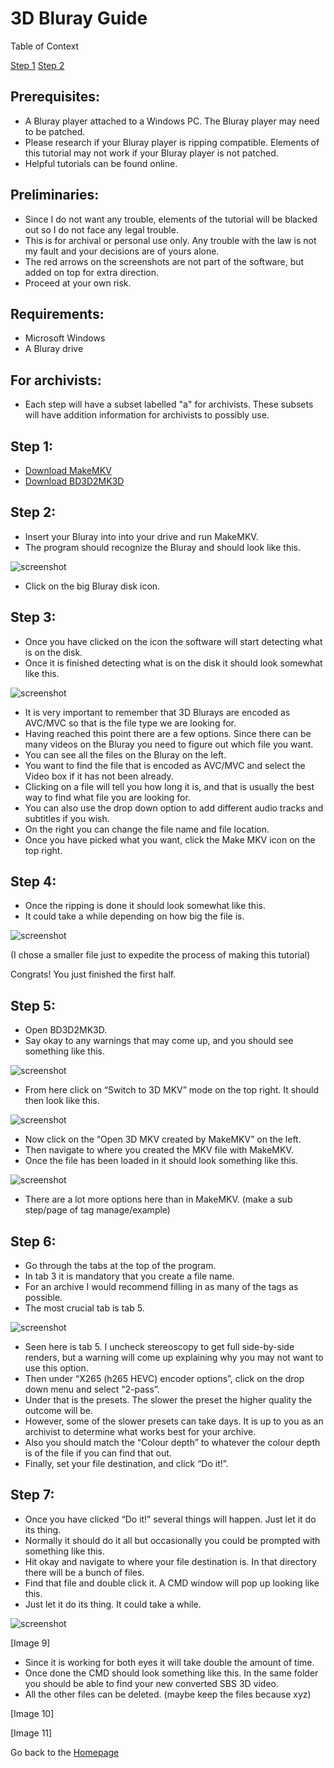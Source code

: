 # 3D Bluray Guide

Table of Context

[Step 1](https://github.com/The-Sundance-Kid/3D-isnt-Dead-Test/blob/main/Guide.md#step-1)  [Step 2](https://github.com/The-Sundance-Kid/3D-isnt-Dead-Test/blob/main/Guide.md#step-2)

## Prerequisites:

* A Bluray player attached to a Windows PC. The Bluray player may need to be patched.
* Please research if your Bluray player is ripping compatible. Elements of this tutorial may not work if your Bluray player is not patched. 
* Helpful tutorials can be found online.

## Preliminaries:

* Since I do not want any trouble, elements of the tutorial will be blacked out so I do not face any legal trouble. 
* This is for archival or personal use only. Any trouble with the law is not my fault and your decisions are of yours alone.
* The red arrows on the screenshots are not part of the software, but added on top for extra direction.
* Proceed at your own risk.

## Requirements:
* Microsoft Windows
* A Bluray drive

## For archivists:
* Each step will have a subset labelled "a" for archivists. These subsets will have addition information for archivists to possibly use.

## Step 1:

* [Download MakeMKV](https://www.makemkv.com/download/Setup_MakeMKV_v1.17.8.exe)
* [Download BD3D2MK3D](https://www.videohelp.com/download/BD3D2MK3D.7z?r=CmFGdbFKDb) 

## Step 2:

* Insert your Bluray into into your drive and run MakeMKV. 
* The program should recognize the Bluray and should look like this. 

![screenshot](Image_1.png)

* Click on the big Bluray disk icon. 

## Step 3:

* Once you have clicked on the icon the software will start detecting what is on the disk. 
* Once it is finished detecting what is on the disk it should look somewhat like this. 

![screenshot](Image_2.png)

* It is very important to remember that 3D Blurays are encoded as AVC/MVC so that is the file type we are looking for. 
* Having reached this point there are a few options. Since there can be many videos on the Bluray you need to figure out which file you want. 
* You can see all the files on the Bluray on the left. 
* You want to find the file that is encoded as AVC/MVC and select the Video box if it has not been already. 
* Clicking on a file will tell you how long it is, and that is usually the best way to find what file you are looking for. 
* You can also use the drop down option to add different audio tracks and subtitles if you wish. 
* On the right you can change the file name and file location. 
* Once you have picked what you want, click the Make MKV icon on the top right. 

## Step 4:

* Once the ripping is done it should look somewhat like this. 
* It could take a while depending on how big the file is. 

![screenshot](Image_3.png)

(I chose a smaller file just to expedite the process of making this tutorial)

Congrats!
You just finished the first half. 

## Step 5:

* Open BD3D2MK3D. 
* Say okay to any warnings that may come up, and you should see something like this. 

![screenshot](Image_4.png)

* From here click on “Switch to 3D MKV” mode on the top right. It should then look like this. 

![screenshot](Image_5.png)

* Now click on the “Open 3D MKV created by MakeMKV” on the left. 
* Then navigate to where you created the MKV file with MakeMKV. 
* Once the file has been loaded in it should look something like this. 

![screenshot](Image_6.png)

* There are a lot more options here than in MakeMKV. 
(make a sub step/page of tag manage/example)

## Step 6:

* Go through the tabs at the top of the program. 
* In tab 3 it is mandatory that you create a file name. 
* For an archive I would recommend filling in as many of the tags as possible. 
* The most crucial tab is tab 5. 

![screenshot](Image_7.png)

* Seen here is tab 5. I uncheck stereoscopy to get full side-by-side renders, but a warning will come up explaining why you may not want to use this option. 
* Then under “X265 (h265 HEVC) encoder options”, click on the drop down menu and select “2-pass”. 
* Under that is the presets. The slower the preset the higher quality the outcome will be. 
* However, some of the slower presets can take days. It is up to you as an archivist to determine what works best for your archive. 
* Also you should match the “Colour depth” to whatever the colour depth is of the file if you can find that out. 
* Finally, set your file destination, and click “Do it!”. 

## Step 7:

* Once you have clicked “Do it!” several things will happen. Just let it do its thing. 
* Normally it should do it all but occasionally you could be prompted with something like this. 
* Hit okay and navigate to where your file destination is. In that directory there will be a bunch of files.
* Find that file and double click it. A CMD window will pop up looking like this. 
* Just let it do its thing. It could take a while. 

![screenshot](Image_8.png)

[Image 9]

* Since it is working for both eyes it will take double the amount of time. 
* Once done the CMD should look something like this. In the same folder you should be able to find your new converted SBS 3D video. 
* All the other files can be deleted. (maybe keep the files because xyz)

[Image 10]

[Image 11]

Go back to the [Homepage](index.md)
